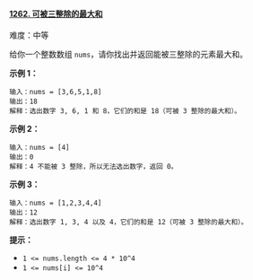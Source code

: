 ﻿#### [1262\. 可被三整除的最大和](https://leetcode.cn/problems/greatest-sum-divisible-by-three/)

难度：中等

给你一个整数数组 `nums`，请你找出并返回能被三整除的元素最大和。

**示例 1：**

```
输入：nums = [3,6,5,1,8]
输出：18
解释：选出数字 3, 6, 1 和 8，它们的和是 18（可被 3 整除的最大和）。
```

**示例 2：**

```
输入：nums = [4]
输出：0
解释：4 不能被 3 整除，所以无法选出数字，返回 0。

```

**示例 3：**

```
输入：nums = [1,2,3,4,4]
输出：12
解释：选出数字 1, 3, 4 以及 4，它们的和是 12（可被 3 整除的最大和）。

```

**提示：**

-   `1 <= nums.length <= 4 * 10^4`
-   `1 <= nums[i] <= 10^4`
